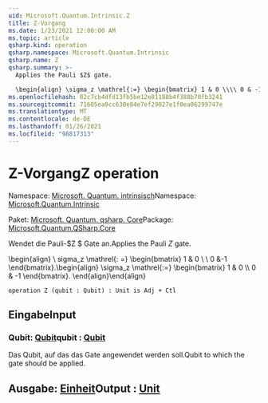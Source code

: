 ```yaml
---
uid: Microsoft.Quantum.Intrinsic.Z
title: Z-Vorgang
ms.date: 1/23/2021 12:00:00 AM
ms.topic: article
qsharp.kind: operation
qsharp.namespace: Microsoft.Quantum.Intrinsic
qsharp.name: Z
qsharp.summary: >-
  Applies the Pauli $Z$ gate.

  \begin{align} \sigma_z \mathrel{:=} \begin{bmatrix} 1 & 0 \\\\ 0 & -1 \end{bmatrix}. \end{align}
ms.openlocfilehash: 02c7cb4dfd13fb5be12e81188b4f388b70fb3241
ms.sourcegitcommit: 71605ea9cc630e84e7ef29027e1f0ea06299747e
ms.translationtype: MT
ms.contentlocale: de-DE
ms.lasthandoff: 01/26/2021
ms.locfileid: "98817313"
---
```

# <a name="z-operation"></a><span data-ttu-id="9b7a8-102">Z-Vorgang</span><span class="sxs-lookup"><span data-stu-id="9b7a8-102">Z operation</span></span>

<span data-ttu-id="9b7a8-103">Namespace: [Microsoft. Quantum. intrinsisch](xref:Microsoft.Quantum.Intrinsic)</span><span class="sxs-lookup"><span data-stu-id="9b7a8-103">Namespace: [Microsoft.Quantum.Intrinsic](xref:Microsoft.Quantum.Intrinsic)</span></span>

<span data-ttu-id="9b7a8-104">Paket: [Microsoft. Quantum. qsharp. Core](https://nuget.org/packages/Microsoft.Quantum.QSharp.Core)</span><span class="sxs-lookup"><span data-stu-id="9b7a8-104">Package: [Microsoft.Quantum.QSharp.Core](https://nuget.org/packages/Microsoft.Quantum.QSharp.Core)</span></span>


<span data-ttu-id="9b7a8-105">Wendet die Pauli-$Z $ Gate an.</span><span class="sxs-lookup"><span data-stu-id="9b7a8-105">Applies the Pauli $Z$ gate.</span></span>

<span data-ttu-id="9b7a8-106">\begin{align} \ sigma_z \mathrel{: =} \begin{bmatrix} 1 & 0 \\ \\ 0 &-1 \end{bmatrix}.</span><span class="sxs-lookup"><span data-stu-id="9b7a8-106">\begin{align} \sigma_z \mathrel{:=} \begin{bmatrix} 1 & 0 \\\\ 0 & -1 \end{bmatrix}.</span></span>
<span data-ttu-id="9b7a8-107">\end{align}</span><span class="sxs-lookup"><span data-stu-id="9b7a8-107">\end{align}</span></span>

```qsharp
operation Z (qubit : Qubit) : Unit is Adj + Ctl
```


## <a name="input"></a><span data-ttu-id="9b7a8-108">Eingabe</span><span class="sxs-lookup"><span data-stu-id="9b7a8-108">Input</span></span>

### <a name="qubit--qubit"></a><span data-ttu-id="9b7a8-109">Qubit: [Qubit](xref:microsoft.quantum.lang-ref.qubit)</span><span class="sxs-lookup"><span data-stu-id="9b7a8-109">qubit : [Qubit](xref:microsoft.quantum.lang-ref.qubit)</span></span>

<span data-ttu-id="9b7a8-110">Das Qubit, auf das das Gate angewendet werden soll.</span><span class="sxs-lookup"><span data-stu-id="9b7a8-110">Qubit to which the gate should be applied.</span></span>



## <a name="output--unit"></a><span data-ttu-id="9b7a8-111">Ausgabe: [Einheit](xref:microsoft.quantum.lang-ref.unit)</span><span class="sxs-lookup"><span data-stu-id="9b7a8-111">Output : [Unit](xref:microsoft.quantum.lang-ref.unit)</span></span>


